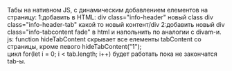 Табы на нативном JS, с динамическим добавлением елементов на страницу:
 1:добавить в  HTML: div class="info-header" новый class div class="info-header-tab" какой то новый контент/div
 2:добавить новый div class="info-tabcontent fade" в html и напольнить по аналогии с divam-и.
js: function hideTabContent скрывает все елементы tabContent со страницы, кроме певого hideTabContent("1");  
		цикл for(let i = 0; i < tab.length; i++) будет работать пока не закончатся tab-ы.	
	
